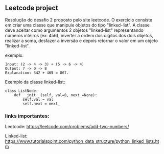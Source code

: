 ## Leetcode project

Resolução do desafio 2 proposto pelo site leetcode.
O exercício consiste em criar uma classe que manipule objetos do tipo "linked-list". A classe deve aceitar como 
argumentos 2 objetos "linked-list" representando números inteiros (ex: 456), inverter a ordem dos digitos dos dois 
objetos, realizar a soma, desfazer a inversão e depois retornar o valor em um objeto "linked-list".

exemplo:

~~~~
Input: (2 -> 4 -> 3) + (5 -> 6 -> 4)
Output: 7 -> 0 -> 8
Explanation: 342 + 465 = 807.
~~~~

Exemplo da classe linked-list:

~~~~
class ListNode:
    def __init__(self, val=0, next_=None):
        self.val = val
        self.next = next_
~~~~
 ### links importantes:
 
 Leetcode: https://leetcode.com/problems/add-two-numbers/
 
 Linked-list: https://www.tutorialspoint.com/python_data_structure/python_linked_lists.htm
 
